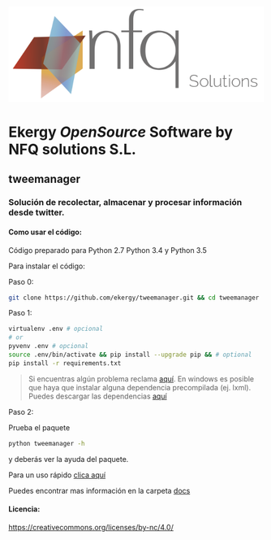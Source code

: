 ![Alt text](/docs/images/nfq_solutions.png?raw=true)
# Ekergy *OpenSource* Software by NFQ solutions S.L.

## tweemanager

### Solución de recolectar, almacenar y procesar información desde twitter.

#### Como usar el código:

Código preparado para Python 2.7 Python 3.4 y Python 3.5

Para instalar el código:

Paso 0:

```bash
git clone https://github.com/ekergy/tweemanager.git && cd tweemanager
```

Paso 1:

```bash
virtualenv .env # opcional
# or
pyvenv .env # opcional
source .env/bin/activate && pip install --upgrade pip && # optional
pip install -r requirements.txt
```

> Si encuentras algún problema reclama [aquí](https://github.com/ekergy/tweemanager/issues).
  En windows es posible que haya que instalar alguna dependencia precompilada (ej. lxml).
  Puedes descargar las dependencias [aquí](http://www.lfd.uci.edu/~gohlke/pythonlibs/#lxml)

Paso 2:

Prueba el paquete
```bash
python tweemanager -h
```
y deberás ver la ayuda del paquete.

Para un uso rápido [clica aquí](/docs/UsoRapido.md)

Puedes encontrar mas información en la carpeta [docs](/docs/)

#### Licencia:
https://creativecommons.org/licenses/by-nc/4.0/
